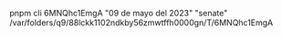 pnpm cli 6MNQhc1EmgA "09 de mayo del 2023" "senate" /var/folders/q9/88lckk1102ndkby56zmwtffh0000gn/T/6MNQhc1EmgA
